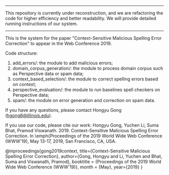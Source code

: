 ***************************************************************************************************************************
This repository is currently under reconstruction, and we are refactoring the code for higher efficiency and better readability. We will provide detailed running instructions of our system.
***************************************************************************************************************************


This is the system for the paper "Context-Sensitive Malicious Spelling Error Correction" to appear in the Web Conference 2019. 

Code structure:
1. add_errors/: the module to add malicious errors;
2. domain_corpus_generation/: the module to process domain corpus such as Perspective data or spam data;
3. context_based_selection/: the module to correct spelling errors based on context;
4. perspective_evaluation/: the module to run baselines spell checkers on Perspective data;
5. spam/: the module on error generation and correction on spam data.

If you have any questions, please contact Hongyu Gong (hgong6@illinois.edu).


If you use our code, please cite our work:
Hongyu Gong, Yuchen Li, Suma Bhat, Pramod Viswanath. 2019. Context-Sensitive Malicious Spelling Error Correction. In \emph{Proceedings of the 2019 World Wide Web Conference (WWW'19), May 13-17, 2019, San Francisco, CA, USA.

@inproceedings{gong2019context,
  title={Context-Sensitive Malicious Spelling Error Correction},
  author={Gong, Hongyu and Li, Yuchen and Bhat, Suma and Viswanath, Pramod},
  booktitle = {Proceedings of the 2019 World Wide Web Conference (WWW'19)},
  month = {May},
  year={2019}
}
